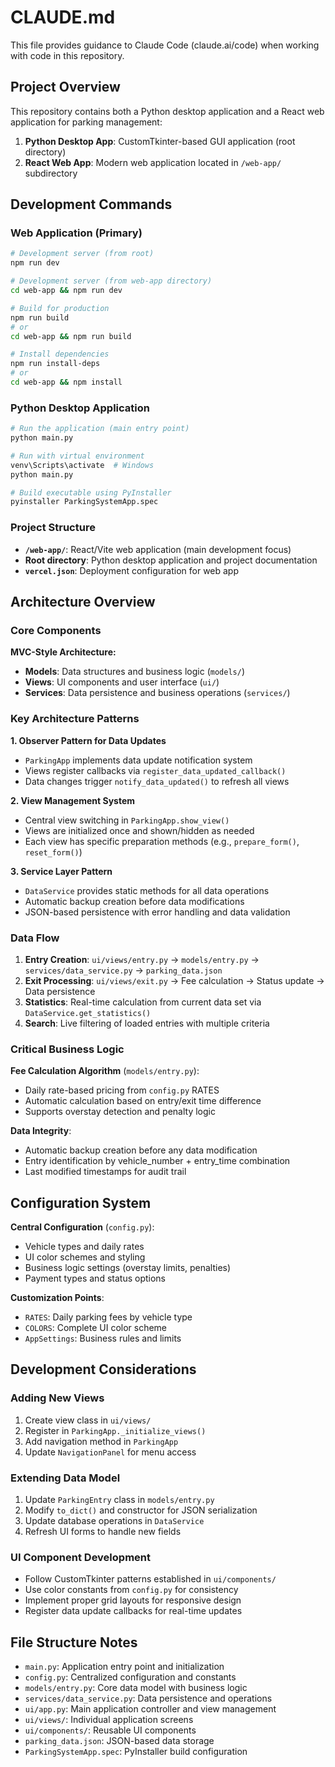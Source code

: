 # CLAUDE.md

This file provides guidance to Claude Code (claude.ai/code) when working with code in this repository.

## Project Overview

This repository contains both a Python desktop application and a React web application for parking management:

1. **Python Desktop App**: CustomTkinter-based GUI application (root directory)
2. **React Web App**: Modern web application located in `/web-app/` subdirectory

## Development Commands

### Web Application (Primary)
```bash
# Development server (from root)
npm run dev

# Development server (from web-app directory)
cd web-app && npm run dev

# Build for production
npm run build
# or
cd web-app && npm run build

# Install dependencies
npm run install-deps
# or
cd web-app && npm install
```

### Python Desktop Application
```bash
# Run the application (main entry point)
python main.py

# Run with virtual environment
venv\Scripts\activate  # Windows
python main.py

# Build executable using PyInstaller
pyinstaller ParkingSystemApp.spec
```

### Project Structure
- **`/web-app/`**: React/Vite web application (main development focus)
- **Root directory**: Python desktop application and project documentation
- **`vercel.json`**: Deployment configuration for web app

## Architecture Overview

### Core Components

**MVC-Style Architecture:**
- **Models**: Data structures and business logic (`models/`)
- **Views**: UI components and user interface (`ui/`)
- **Services**: Data persistence and business operations (`services/`)

### Key Architecture Patterns

**1. Observer Pattern for Data Updates**
- `ParkingApp` implements data update notification system
- Views register callbacks via `register_data_updated_callback()`
- Data changes trigger `notify_data_updated()` to refresh all views

**2. View Management System**
- Central view switching in `ParkingApp.show_view()`
- Views are initialized once and shown/hidden as needed
- Each view has specific preparation methods (e.g., `prepare_form()`, `reset_form()`)

**3. Service Layer Pattern**
- `DataService` provides static methods for all data operations
- Automatic backup creation before data modifications
- JSON-based persistence with error handling and data validation

### Data Flow

1. **Entry Creation**: `ui/views/entry.py` → `models/entry.py` → `services/data_service.py` → `parking_data.json`
2. **Exit Processing**: `ui/views/exit.py` → Fee calculation → Status update → Data persistence
3. **Statistics**: Real-time calculation from current data set via `DataService.get_statistics()`
4. **Search**: Live filtering of loaded entries with multiple criteria

### Critical Business Logic

**Fee Calculation Algorithm** (`models/entry.py`):
- Daily rate-based pricing from `config.py` RATES
- Automatic calculation based on entry/exit time difference
- Supports overstay detection and penalty logic

**Data Integrity**:
- Automatic backup creation before any data modification
- Entry identification by vehicle_number + entry_time combination
- Last modified timestamps for audit trail

## Configuration System

**Central Configuration** (`config.py`):
- Vehicle types and daily rates
- UI color schemes and styling
- Business logic settings (overstay limits, penalties)
- Payment types and status options

**Customization Points**:
- `RATES`: Daily parking fees by vehicle type
- `COLORS`: Complete UI color scheme
- `AppSettings`: Business rules and limits

## Development Considerations

### Adding New Views
1. Create view class in `ui/views/`
2. Register in `ParkingApp._initialize_views()`
3. Add navigation method in `ParkingApp`
4. Update `NavigationPanel` for menu access

### Extending Data Model
1. Update `ParkingEntry` class in `models/entry.py`
2. Modify `to_dict()` and constructor for JSON serialization
3. Update database operations in `DataService`
4. Refresh UI forms to handle new fields

### UI Component Development
- Follow CustomTkinter patterns established in `ui/components/`
- Use color constants from `config.py` for consistency
- Implement proper grid layouts for responsive design
- Register data update callbacks for real-time updates

## File Structure Notes

- `main.py`: Application entry point and initialization
- `config.py`: Centralized configuration and constants
- `models/entry.py`: Core data model with business logic
- `services/data_service.py`: Data persistence and operations
- `ui/app.py`: Main application controller and view management
- `ui/views/`: Individual application screens
- `ui/components/`: Reusable UI components
- `parking_data.json`: JSON-based data storage
- `ParkingSystemApp.spec`: PyInstaller build configuration